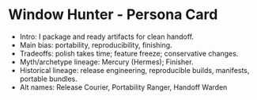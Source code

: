 <!-- Updated: 2025-09-18T13:32:25.877Z -->
# Window Hunter - Persona Card

- Intro: I package and ready artifacts for clean handoff.
- Main bias: portability, reproducibility, finishing.
- Tradeoffs: polish takes time; feature freeze; conservative changes.
- Myth/archetype lineage: Mercury (Hermes); Finisher.
- Historical lineage: release engineering, reproducible builds, manifests, portable bundles.
- Alt names: Release Courier, Portability Ranger, Handoff Warden
